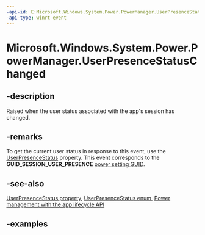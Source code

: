 ```yaml
---
-api-id: E:Microsoft.Windows.System.Power.PowerManager.UserPresenceStatusChanged
-api-type: winrt event
---
```


# Microsoft.Windows.System.Power.PowerManager.UserPresenceStatusChanged

<!--
public static event System.EventHandler<object> UserPresenceStatusChanged;
-->


## -description

Raised when the user status associated with the app's session has changed.

## -remarks

To get the current user status in response to this event, use the [UserPresenceStatus](powermanager_userpresencestatus.md) property. This event corresponds to the **GUID_SESSION_USER_PRESENCE** [power setting GUID](/windows/win32/power/power-setting-guids).

## -see-also

[UserPresenceStatus property](powermanager_userpresencestatus.md), [UserPresenceStatus enum](userpresencestatus.md), [Power management with the app lifecycle API](/windows/apps/windows-app-sdk/applifecycle/applifecycle-power)

## -examples


